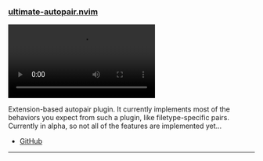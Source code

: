 <h3 id="ultimate-autopair.nvim">
  <a href="#ultimate-autopair.nvim">
    <span class="icon-text">
      <span class="icon">
        <i class="fa-solid fa-book"></i>
      </span>
    </span>
    <span>ultimate-autopair.nvim</span>
  </a>
</h3>

<video controls>
  <source
    src="https://user-images.githubusercontent.com/107814000/218132101-b861d6ca-5fee-4ee1-a96e-545040c4a63f.mp4"
  >
</video>

Extension-based autopair plugin. It currently implements most of the behaviors you expect from such a plugin, like 
filetype-specific pairs. Currently in alpha, so not all of the features are implemented yet…

- [GitHub](https://github.com/altermo/ultimate-autopair.nvim)

---
